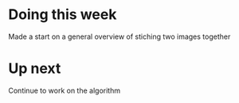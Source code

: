 # Doing this week
Made a start on a general overview of stiching two images together

# Up next
Continue to work on the algorithm
